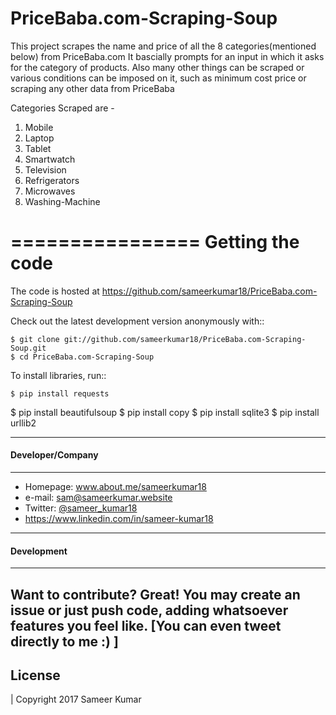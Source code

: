 # PriceBaba.com-Scraping-Soup

This project scrapes the name and price of all the 8 categories(mentioned below) from PriceBaba.com 
It bascially prompts for an input in which it asks for the category of products.
Also many other things can be scraped or various conditions can be imposed on it, such as minimum cost price or scraping any other data from PriceBaba

Categories Scraped are - 
1. Mobile
2. Laptop
3. Tablet
4. Smartwatch
5. Television
6. Refrigerators
7. Microwaves
8. Washing-Machine



================
Getting the code
================


The code is hosted at https://github.com/sameerkumar18/PriceBaba.com-Scraping-Soup

Check out the latest development version anonymously with::

    $ git clone git://github.com/sameerkumar18/PriceBaba.com-Scraping-Soup.git
    $ cd PriceBaba.com-Scraping-Soup

To install libraries, run::

	$ pip install requests  
  $ pip install beautifulsoup 
  $ pip install copy 
  $ pip install sqlite3 
  $ pip install urllib2

-------
#### Developer/Company
-------
* Homepage: www.about.me/sameerkumar18
* e-mail: sam@sameerkumar.website
* Twitter: [@sameer_kumar18](https://twitter.com/sameer_kumar18 "sameer_kumar18 on twitter")
* https://www.linkedin.com/in/sameer-kumar18
-------
#### Development
-------

Want to contribute? Great!
You may create an issue or just push code, adding whatsoever features you feel like. [You can even tweet directly to me :) ]
-------
License
-------

| Copyright 2017 Sameer Kumar
